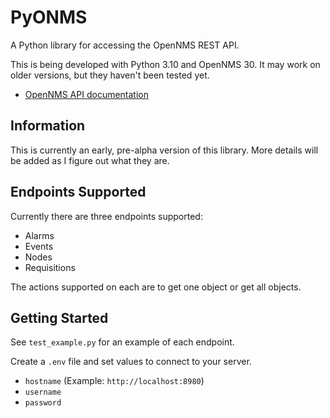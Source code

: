 # PyONMS

A Python library for accessing the OpenNMS REST API.

This is being developed with Python 3.10 and OpenNMS 30.
It may work on older versions, but they haven't been tested yet.

- [OpenNMS API documentation](https://docs.opennms.com/horizon/30/development/rest/rest-api.html)

## Information

This is currently an early, pre-alpha version of this library.
More details will be added as I figure out what they are.


## Endpoints Supported

Currently there are three endpoints supported:

* Alarms
* Events
* Nodes
* Requisitions

The actions supported on each are to get one object or get all objects.

## Getting Started

See `test_example.py` for an example of each endpoint.

Create a `.env` file and set values to connect to your server.

* `hostname` (Example: `http://localhost:8980`)
* `username`
* `password`
